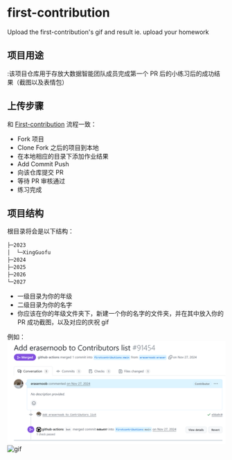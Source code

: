 # first-contribution
Upload the first-contribution's gif and result ie. upload your homework
## 项目用途
:该项目仓库用于存放大数据智能团队成员完成第一个 PR 后的小练习后的成功结果（截图以及表情包）
## 上传步骤
和 [First-contribution](https://github.com/firstcontributions/first-contributions) 流程一致：
- Fork 项目
- Clone Fork 之后的项目到本地
- 在本地相应的目录下添加作业结果
- Add Commit Push
- 向该仓库提交 PR
- 等待 PR 审核通过
- 练习完成
## 项目结构
根目录将会是以下结构：
```bash
├─2023
│  └─XingGuofu
├─2024
├─2025
├─2026
└─2027
```
- 一级目录为你的年级
- 二级目录为你的名字
- 你应该在你的年级文件夹下，新建一个你的名字的文件夹，并在其中放入你的 PR 成功截图，以及对应的庆祝 gif

例如：
![](./2023/XingGuofu/image.png)
![gif](https://camo.githubusercontent.com/a56df1372a3c886fb5eef592d26578b81bb0200b8dde8e62c1d398a6e6d5d5a6/68747470733a2f2f6d65646961322e67697068792e636f6d2f6d656469612f4977415a36647676766154746449385344352f67697068792e676966)

